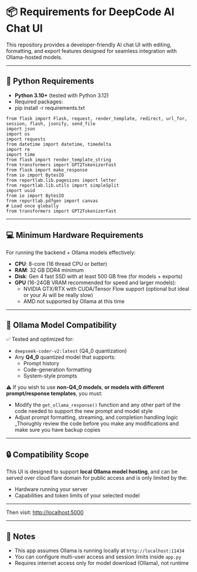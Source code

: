 # 📦 Requirements for DeepCode AI Chat UI

This repository provides a developer-friendly AI chat UI with editing, formatting, and export features designed for seamless integration with Ollama-hosted models.

---

## 🐍 Python Requirements

- **Python 3.10+** (tested with Python 3.12)
- Required packages:
- pip install -r requirements.txt

```
from flask import Flask, request, render_template, redirect, url_for, session, flash, jsonify, send_file
import json
import os
import requests
from datetime import datetime, timedelta
import re
import time
from flask import render_template_string
from transformers import GPT2TokenizerFast
from flask import make_response
from io import BytesIO
from reportlab.lib.pagesizes import letter
from reportlab.lib.utils import simpleSplit
import uuid
from io import BytesIO
from reportlab.pdfgen import canvas
# Load once globally
from transformers import GPT2TokenizerFast
```

---

## 💻 Minimum Hardware Requirements

For running the backend + Ollama models effectively:

- **CPU**: 8-core (16 thread CPU or better)
- **RAM**: 32 GB DDR4 minimum
- **Disk**: Gen 4 fast SSD with at least 500 GB free (for models + exports)
- **GPU** (16-24GB VRAM recommended for speed and larger models):
  - NVIDIA GTX/RTX with CUDA/Tensor Flow support (optional but ideal or your Ai will be really slow)
  - AMD not supported by Ollama at this time

---

## 🧠 Ollama Model Compatibility

✅ Tested and optimized for:

- `deepseek-coder-v2:latest` (Q4_0 quantization)
- Any **Q4_0** quantized model that supports:
  - Prompt history
  - Code-generation formatting
  - System-style prompts

⚠️ If you wish to use **non-Q4_0 models**, **or models with different prompt/response templates**, you must:

- Modify the `get_ollama_response()` function and any other part of the code needed to support the new prompt and model style
- Adjust prompt formatting, streaming, and completion handling logic
_Thorughly review the code before you make any modifications and make sure you have backup copies
---

## 🔒 Compatibility Scope

This UI is designed to support **local Ollama model hosting**, and can be served over cloud flare domain for public access and is only limited by the:

- Hardware running your server  
- Capabilities and token limits of your selected model

---

Then visit: [http://localhost:5000](http://localhost:5000)

---

## 📌 Notes

- This app assumes Ollama is running locally at `http://localhost:11434`
- You can configure multi-user access and session limits inside `app.py`
- Requires internet access only for model download (Ollama), not runtime

